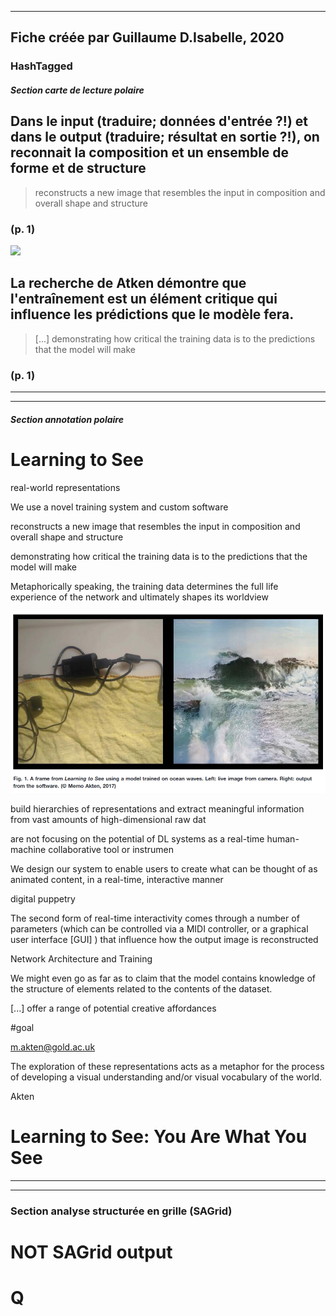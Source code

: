 
----
Fiche créée par Guillaume D.Isabelle, 2020 
---- 

### HashTagged 


##### Section carte de lecture polaire



## **Dans le input (traduire; données d'entrée ?!) et dans le output (traduire; résultat en sortie ?!), on reconnait la composition et un ensemble de forme et de structure**


>reconstructs a new image that resembles the input in composition and overall shape and structure




### (p. 1) 



![](12gxbK8YqL2R7daF5VGo5PwTyykAEQZespduYrfY.png)



## La recherche de Atken démontre que l'entraînement est un élément critique qui influence les prédictions que le modèle fera.


>[...] demonstrating how critical the training data is to the predictions that the model will make




### (p. 1) 






----

----

##### Section annotation polaire
Learning to See
===============



real-world representations



We use a novel training system and custom software



reconstructs a new image that resembles the input in composition and overall shape and structure



demonstrating how critical the training data is to the predictions that the model will make



Metaphorically speaking, the training data determines the full life experience of the network and ultimately shapes its worldview





![](12X2gaUoB1TLxb5tWPqq.png)



build hierarchies of representations and extract meaningful information from vast amounts of high-dimensional raw dat



are not focusing on the potential of DL systems as a real-time human-machine collaborative tool or instrumen



We design our system to enable users to create what can be thought of as animated content, in a real-time, interactive manner



digital puppetry



The second form of real-time interactivity comes through a number of parameters (which can be controlled via a MIDI controller, or a graphical user interface [GUI] ) that influence how the output image is reconstructed



Network Architecture and Training



We might even go as far as to claim that the model contains knowledge of the structure of elements related to the contents of the dataset.



 [...] offer a range of potential creative affordances

#goal



m.akten@gold.ac.uk



The exploration of these representations acts as a metaphor for the process of developing a visual understanding and/or visual vocabulary of the world.



Akten



Learning to See: You Are What You See
=====================================






----

----



### Section analyse structurée en grille (SAGrid)


# NOT SAGrid output

# Q

